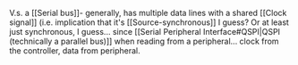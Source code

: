 V.s. a [[Serial bus]]- generally, has multiple data lines with a shared [[Clock signal]] (i.e. implication that it's [[Source-synchronous]] I guess? Or at least just synchronous, I guess... since [[Serial Peripheral Interface#QSPI|QSPI (technically a parallel bus)]] when reading from a peripheral... clock from the controller, data from peripheral.